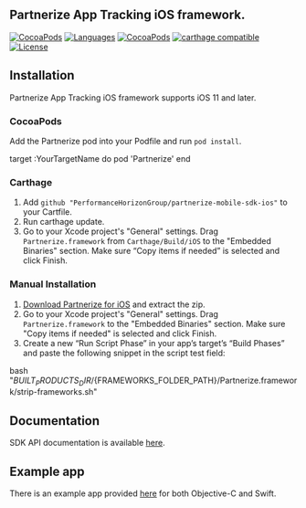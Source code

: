 ## Partnerize App Tracking iOS framework.

[![CocoaPods](https://img.shields.io/badge/platform-ios-orange.svg)](https://cocoapods.org/pods/Partnerize)
[![Languages](https://img.shields.io/badge/languages-ObjC%20%7C%20%20Swift-orange.svg?maxAge=2592000)](https://github.com/PerformanceHorizonGroup/partnerize-mobile-sdk-ios)
[![CocoaPods](https://img.shields.io/badge/pod-1.0.0-blue.svg)](https://cocoapods.org/pods/Partnerize)
[![carthage compatible](https://img.shields.io/badge/Carthage-compatible-brightgreen.svg)](https://github.com/Carthage/Carthage)
[![License](https://img.shields.io/badge/License-Apache%202.0-blue.svg)](https://github.com/PerformanceHorizonGroup/partnerize-mobile-sdk-ios/blob/master/LICENSE)

## Installation

Partnerize App Tracking iOS framework supports iOS 11 and later.

### CocoaPods
Add the Partnerize pod into your Podfile and run `pod install`.

target :YourTargetName do
pod 'Partnerize'
end

### Carthage
1. Add `github "PerformanceHorizonGroup/partnerize-mobile-sdk-ios"` to your Cartfile.
2. Run carthage update.
3. Go to your Xcode project's "General" settings. Drag `Partnerize.framework` from `Carthage/Build/iOS` to the "Embedded Binaries" section. Make sure “Copy items if needed” is selected and click Finish.

### Manual Installation

1. [Download Partnerize for iOS](https://github.com/PerformanceHorizonGroup/partnerize-mobile-sdk-ios/archive/master.zip) and extract the zip.
2. Go to your Xcode project's "General" settings. Drag `Partnerize.framework` to the "Embedded Binaries" section. Make sure "Copy items if needed" is selected and click Finish.
3. Create a new “Run Script Phase” in your app’s target’s “Build Phases” and paste the following snippet in the script test field:

bash "${BUILT_PRODUCTS_DIR}/${FRAMEWORKS_FOLDER_PATH}/Partnerize.framework/strip-frameworks.sh"

## Documentation
SDK API documentation is available [here](https://github.com/PerformanceHorizonGroup/partnerize-mobile-sdk-ios/blob/master/docs/).

## Example app
There is an example app provided [here](https://github.com/PerformanceHorizonGroup/partnerize-mobile-sdk-ios/tree/master/SampleCode) for both Objective-C and Swift.

